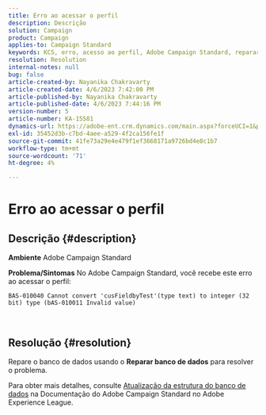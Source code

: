 ```yaml
---
title: Erro ao acessar o perfil
description: Descrição
solution: Campaign
product: Campaign
applies-to: Campaign Standard
keywords: KCS, erro, acesso ao perfil, Adobe Campaign Standard, reparar banco de dados
resolution: Resolution
internal-notes: null
bug: false
article-created-by: Nayanika Chakravarty
article-created-date: 4/6/2023 7:42:00 PM
article-published-by: Nayanika Chakravarty
article-published-date: 4/6/2023 7:44:16 PM
version-number: 5
article-number: KA-15581
dynamics-url: https://adobe-ent.crm.dynamics.com/main.aspx?forceUCI=1&pagetype=entityrecord&etn=knowledgearticle&id=b9aab117-b3d4-ed11-a7c7-6045bd006b3d
exl-id: 35452d3b-c7bd-4aee-a529-4f2ca156fe1f
source-git-commit: 41fe73a29e4e479f1ef3668171a9726bd4e8c1b7
workflow-type: tm+mt
source-wordcount: '71'
ht-degree: 4%

---
```


# Erro ao acessar o perfil

## Descrição {#description}


<b>Ambiente</b>
Adobe Campaign Standard

<b>Problema/Sintomas</b>
No Adobe Campaign Standard, você recebe este erro ao acessar o perfil:


```
BAS-010040 Cannot convert 'cusFieldbyTest'(type text) to integer (32 bit) type (bAS-010011 Invalid value)
```






 



## Resolução {#resolution}


Repare o banco de dados usando o <b>Reparar banco de dados</b> para resolver o problema.

Para obter mais detalhes, consulte [Atualização da estrutura do banco de dados](https://experienceleague.adobe.com/docs/campaign-standard/using/developing/adding-or-extending-a-resource/updating-the-database-structure.html?lang=en) na Documentação do Adobe Campaign Standard no Adobe Experience League.
